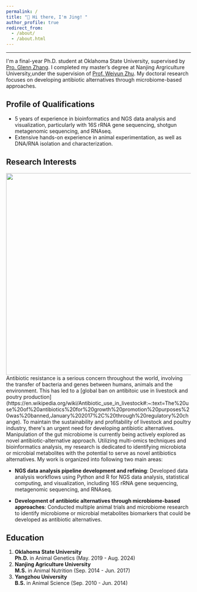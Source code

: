 ```yaml
---
permalink: /
title: "👋 Hi there, I'm Jing! "
author_profile: true
redirect_from: 
  - /about/
  - /about.html
---
```

---

I'm a final-year Ph.D. student at Oklahoma State University, supervised by [Pro. Glenn Zhang](https://experts.okstate.edu/glenn.zhang). I completed my master’s degree at Nanjing Argriculture University,under the supervision of [Prof. Weiyun Zhu](https://research.com/u/weiyun-zhu). My doctoral research focuses on developing antibiotic alternatives through microbiome-based approaches. 




Profile of Qualifications
------
* 5 years of experience in bioinformatics and NGS data analysis and visualization, particularly with 16S rRNA gene sequencing, shotgun metagenomic sequencing, and RNAseq.
* Extensive hands-on experience in animal experimentation, as well as DNA/RNA isolation and characterization.


Research Interests
------
<img align="right" width="550" salt="figure1" src="https://github.com/jingliu92/jingliu.github.io/assets/100873921/8b0951e2-08d8-4164-9840-aab84153b6f8">
Antibiotic resistance is a serious concern throughout the world, involving the transfer of bacteria and genes between humans, animals and the environment. This has led to a [global ban on antibitoic use in livestock and poutry production](https://en.wikipedia.org/wiki/Antibiotic_use_in_livestock#:~:text=The%20use%20of%20antibiotics%20for%20growth%20promotion%20purposes%20was%20banned,January%202017%2C%20through%20regulatory%20change). To maintain the sustainability and profitability of livestock and poultry industry, there's an urgent need for developing antibiotic alternatives. Manipulation of the gut microbiome is currently being actively explored as novel antibiotic-alternative approach. Utilizing multi-omics techniques and bioinformatics analysis, my research is dedicated to identifying microbiota or microbial metabolites with the potential to serve as novel antibiotics alternatives. My work is organized into following two main areas: 

* **NGS data analysis pipeline development and refining**: Developed data analysis workflows using Python and R for NGS data analysis, statistical computing, and visualization, including 16S rRNA gene sequencing, metagenomic sequencing, and RNAseq.  

* **Development of antibiotic alternatives through microbiome-based approaches**: Conducted multiple animal trials and microbiome research to identify microbiome or microbial metabolites biomarkers that could be developed as antibiotic alternatives.


Education
------
1. **Oklahoma State University**  
   **Ph.D.** in Animal Genetics           (May. 2019 - Aug. 2024)
3. **Nanjing Agriculture University**  
   **M.S.** in Animal Nutrition           (Sep. 2014 - Jun. 2017)
5. **Yangzhou University**  
   **B.S.** in Animal Science             (Sep. 2010 - Jun. 2014)

